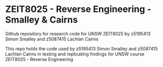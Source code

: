# ZEIT8025 - Reverse Engineering - Smalley & Cairns
Github repository for research code for UNSW ZEIT8025 by z5195413 Simon Smalley and z5087415 Lachlan Cairns

This repo holds the code used by z5195413 Simon Smalley and z5087415 Lachlan Cairns in testing and replicating findings for UNSW course ZEIT8025 - Reverse Engineering
